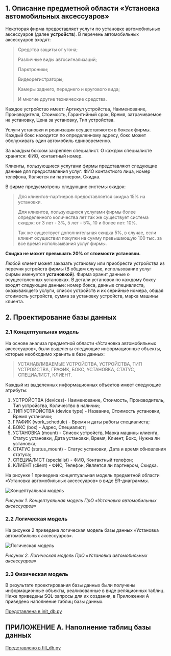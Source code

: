 ## 1. Описание предметной области «Установка автомобильных аксессуаров»

Некоторая фирма предоставляет услуги по установке автомобильных аксессуаров (далее **устройств**).
В перечень автомобильных аксессуаров входят: 
>Средства защиты от угона; 
>
>Различные виды автосигнализаций; 
>
>Парктроники; 
>
>Видеорегистраторы; 
>
>Камеры заднего, переднего и кругового вида; 
>
>И многие другие технические средства.

Каждое устройство имеет: Артикул устройства, Наименование, 
Производителя, Стоимость, Гарантийный срок, Время, затрачиваемое на установку, Цена за установку, Тип устройства. 

Услуги установки и реализация осуществляются в боксах фирмы. 
Каждый бокс находится по определенному адресу, бокс может обслуживать один автомобиль единовременно.

За каждым боксом закреплен специалист. О каждом специалисте хранятся:
ФИО, контактный номер. 

Клиенты, пользующиеся услугами фирмы представляют 
следующие данные для предоставления услуг: 
ФИО контактного лица, номер телефона, Является ли партнером, Скидка.


В фирме предусмотрены следующие системы скидок:
> Для клиентов-партнеров предоставляется скидка 15% на установки. 
> 
> Для клиентов, пользующихся услугами фирмы более определенного 
количества лет так же существует система скидок: от 3 лет - 3%, 5 лет - 5%, 10 и более лет: 10%. 
>
> Так же существует дополнительная скидка 5%, в случае, если клиент 
осуществил покупки на сумму превышающую 100 тыс. за все время использывания услуг фирмы. 

**Скидка не может превышать 20% от стоимости установки.**

Любой клиент может заказать установку или приобрести устройства из перечня устройств фирмы 
(В общем случае, использование услуг фирмы именуется **установкой**).
Фирма хранит данные о осуществленных установках. В детали установок по каждому боксу входят следующие данные: 
номер бокса, данные специалиста, оказывающего услуги, список устройств  и их серийные номера,
общая стоимость устройств, сумма за установку устройств, марка машины клиента.


## 2. Проектирование базы данных
### 2.1 Концептуальная модель
На основе анализа предметной области «Установка автомобильных аксессуаров», были выделены
следующие информационные объекты, которые необходимо хранить в базе данных: 
> УСТАНАВЛИВАЕМЫЕ УСТРОЙСТВА, УСТРОЙСТВА, ТИП УСТРОЙСТВА, ГРАФИК, БОКС, УСТАНОВКА, СТАТУС, СПЕЦИАЛИСТ, КЛИЕНТ.

Каждый из выделенных информационных объектов имеет следующие атрибуты:
1. УСТРОЙСТВА (devices)- Наименование, Стоимость, Производитель, Тип устройства, Количество в наличии;
2. ТИП УСТРОЙСТВА (device type) - Название, Стоимость установки, Время установки;
3. ГРАФИК (work_schedule) - Время и даты работы специалиста;
4. БОКС (box) - Адрес, Cпециалист; 
5. УСТАНОВКА (mount) - Cписок устройств, Марка машины клиента, Статус установки, Дата установки, Время, Клиент, Бокс, Нужна ли установка;
6. СТАТУС (status_mount) - Статус установки, Дата и время обновления статуса; 
7. СПЕЦИАЛИСТ (specialist) -  ФИО, Контактный телефон; 
8. КЛИЕНТ (client) - ФИО, Телефон, Является ли партнером, Скидка.


На рисунке 1 приведена концептуальная модель предметной области
«Установка автомобильных аксессуаров» в виде ER-диаграммы.

![Концептуальная модель](https://i.ibb.co/Hg8zFj1/Screenshot-at-Nov-20-17-02-20.png)

_Рисунок 1. Концептуальная модель ПрО «Установка автомобильных аксессуаров»_

### 2.2 Логическая модель
На рисунке 2 приведена логическая модель базы данных «Установка автомобильных аксессуаров».

![Логическая модель](https://i.ibb.co/HtMNzXc/box.jpg)

_Рисунок 2. Логическая модель ПрО «Установка автомобильных аксессуаров»_

### 2.3 Физическая модель

В результате проектирования базы данных были получены информационные объекты, 
реализованные в виде реляционных таблиц. Ниже приведены SQL-запросы для их создания,
в Приложении А приведено наполнение таблиц базы данных.

[Представлена в init_db.py](https://github.com/Siubhan/WEB_auto_install/blob/master/init_db.py)


## ПРИЛОЖЕНИЕ A. Наполнение таблиц базы данных
[Представлено в fill_db.py](https://github.com/Siubhan/WEB_auto_install/blob/master/fill_db.py)
